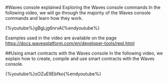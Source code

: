 #Waves console explained
Exploring the Waves console commands
In the following video, we will go through the majority of the Waves console commands and learn how they work.

{%youtube%}gBgLjg6nrvA{%endyoutube%}

Examples used in the video are available on the page https://docs.wavesplatform.com/en/developer-tools/repl.html


##Using smart contracts with the Waves console
In the following video, we explain how to create, compile and use smart contracts with the Waves console.

{%youtube%}sOZuE9Ebfko{%endyoutube%}